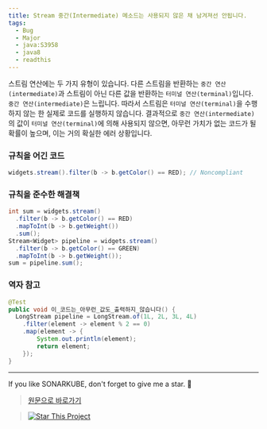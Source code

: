 ```yaml
---
title: Stream 중간(Intermediate) 메소드는 사용되지 않은 채 남겨져선 안됩니다.
tags:
  - Bug
  - Major
  - java:S3958
  - java8
  - readthis
---
```


스트림 연산에는 두 가지 유형이 있습니다.
다른 스트림을 반환하는 `중간 연산(intermediate)`과 스트림이 아닌 다른 값을 반환하는 `터미널 연산(terminal)`입니다.
`중간 연산(intermediate)`은 느립니다.
따라서 스트림은 `터미널 연산(terminal)`을 수행하지 않는 한 실제로 코드를 실행하지 않습니다.
결과적으로 `중간 연산(intermediate)`의 값이 `터미널 연산(terminal)`에 의해 사용되지 않으면, 아무런 가치가 없는 코드가 될 확률이 높으며, 이는 거의 확실한 에러 상황입니다.

### 규칙을 어긴 코드

```java
widgets.stream().filter(b -> b.getColor() == RED); // Noncompliant
```

### 규칙을 준수한 해결책

```java
int sum = widgets.stream()
  .filter(b -> b.getColor() == RED)
  .mapToInt(b -> b.getWeight())
  .sum();
Stream<Widget> pipeline = widgets.stream()
  .filter(b -> b.getColor() == GREEN)
  .mapToInt(b -> b.getWeight());
sum = pipeline.sum();
```

### 역자 참고

```java
@Test
public void 이_코드는_아무런_값도_출력하지_않습니다() {
  LongStream pipeline = LongStream.of(1L, 2L, 3L, 4L)
    .filter(element -> element % 2 == 0)
    .map(element -> {
        System.out.println(element);
        return element;
    });
}
```

---

If you like SONARKUBE, don't forget to give me a star. :star2:

> [원문으로 바로가기](https://rules.sonarsource.com/java/tag/java8/RSPEC-3958)

> [![Star This Project](https://img.shields.io/github/stars/kantabile/sonarkube.svg?label=Stars&style=social)](https://github.com/kantabile/sonarkube)
